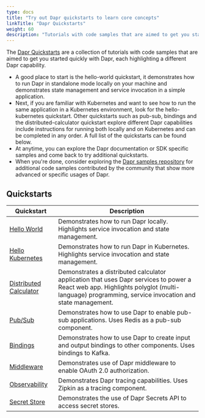 ```yaml
---
type: docs
title: "Try out Dapr quickstarts to learn core concepts"
linkTitle: "Dapr Quickstarts"
weight: 60
description: "Tutorials with code samples that are aimed to get you started quickly with Dapr"
---
```


The [Dapr Quickstarts](https://github.com/dapr/quickstarts/tree/v1.0.0) are a collection of tutorials with code samples that are aimed to get you started quickly with Dapr, each highlighting a different Dapr capability.

- A good place to start is the hello-world quickstart, it demonstrates how to run Dapr in standalone mode locally on your machine and demonstrates state management and service invocation in a simple application.
- Next, if you are familiar with Kubernetes and want to see how to run the same application in a Kubernetes environment, look for the hello-kubernetes quickstart. Other quickstarts such as pub-sub, bindings and the distributed-calculator quickstart explore different Dapr capabilities include instructions for running both locally and on Kubernetes and can be completed in any order. A full list of the quickstarts can be found below.
- At anytime, you can explore the Dapr documentation or SDK specific samples and come back to try additional quickstarts.
- When you're done, consider exploring the [Dapr samples repository](https://github.com/dapr/samples) for additional code samples contributed by the community that show more advanced or specific usages of Dapr.

## Quickstarts

| Quickstart               | Description                                                                                                                                                                                    |
|--------------------------|------------------------------------------------------------------------------------------------------------------------------------------------------------------------------------------------|
| [Hello World](https://github.com/dapr/quickstarts/tree/v1.0.0/hello-world)            | Demonstrates how to run Dapr locally. Highlights service invocation and state management.                                                                                                      |
| [Hello Kubernetes](https://github.com/dapr/quickstarts/tree/v1.0.0/hello-kubernetes)       | Demonstrates how to run Dapr in Kubernetes. Highlights service invocation and state management.                                                                                                |
| [Distributed Calculator](https://github.com/dapr/quickstarts/tree/v1.0.0/distributed-calculator) | Demonstrates a distributed calculator application that uses Dapr services to power a React web app. Highlights polyglot (multi-language) programming, service invocation and state management. |
| [Pub/Sub](https://github.com/dapr/quickstarts/tree/v1.0.0/pub-sub)                | Demonstrates how to use Dapr to enable pub-sub applications. Uses Redis as a pub-sub component.                                                                                          |
| [Bindings](https://github.com/dapr/quickstarts/tree/v1.0.0/bindings)            | Demonstrates how to use Dapr to create input and output bindings to other components. Uses bindings to Kafka.                                                                            |
| [Middleware](https://github.com/dapr/quickstarts/tree/v1.0.0/middleware) | Demonstrates use of Dapr middleware to enable OAuth 2.0 authorization. |
| [Observability](https://github.com/dapr/quickstarts/tree/v1.0.0/observability) | Demonstrates Dapr tracing capabilities. Uses Zipkin as a tracing component. |
| [Secret Store](https://github.com/dapr/quickstarts/tree/v1.0.0/secretstore) | Demonstrates the use of Dapr Secrets API to access secret stores. |
